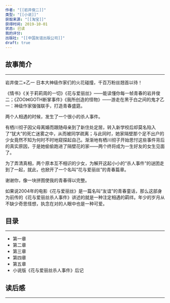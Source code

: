 ```yaml
---
作者: "[[岩井俊二]]"
类型: "[[小说]]"
获取来源: "[[淘宝]]"
获得时间: 2019-10-01
状态: 已读
我的评分: 
出版社: "[[中国友谊出版公司]]"
draft: true
---
```

## 故事简介
---
岩井俊二×乙一 日本大神级作家们的火花碰撞，千百万粉丝翘首以待！

《情书》《关于莉莉周的一切》《花与爱丽丝》——能读懂你每一帧青春的岩井俊二；《ZOO》《GOTH断掌事件》《我所创造的怪物》——游走在黑于白之间的鬼才乙一：神级作家强强联手，打造青春盛筵。

两个人相遇的时候，发生了一个很小的杀人事件。

有栖川彻子因父母离婚而跟随母亲到了新住处定居，转入新学校后却莫名陷入了“犹大”的死亡迷雾之中，从而被同学疏离；与此同时，她家隔壁那个足不出户的少女竟然不知为何时不时地窥探起自己。渐渐地有栖川彻子开始思忖这些事件背后的真实原因，于是她偷偷跑进了隔壁花的家——两个终将成为一生好友的女生见面了。

为了弄清真相，两个原本互不相识的少女，为解开这起小小的“杀人事件”的谜团走到了一起，就此，也掀开了一个名叫“花与爱丽丝”的青春篇章。

谢谢你，像一块拼图使我的青春得以完整。

如果说2004年的电影《花与爱丽丝》是一篇名叫“友谊”的青春童话，那么这部身为前传的《花与爱丽丝杀人事件》讲述的就是一种注定相遇的羁绊。年少的岁月从不缺少奇思怪想，执念在对的人眼中也是一种可爱。
## 目录
---
- 第一章
- 第二章
- 第三章
- 第四章
- 第五章
- 小说版《花与爱丽丝杀人事件》后记
## 读后感
---
